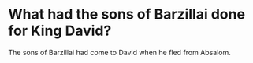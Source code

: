 # What had the sons of Barzillai done for King David?

The sons of Barzillai had come to David when he fled from Absalom.
